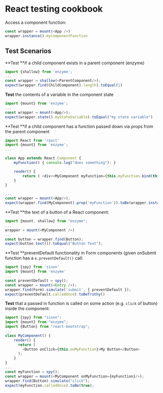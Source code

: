 # React testing cookbook

Access a component function:

```javascript
const wrapper = mount(<App />)
wrapper.instance().myComponentFunction
```

## Test Scenarios

**Test **if a child component exists in a parent component \(enzyme\)

```js
import {shallow} from 'enzyme';
...
const wrapper = shallow(<ParentComponent/>);
expect(wrapper.find(ChildComponent).length).toEqual(1)
```

**Test** the contents of a variable in the component state

```js
import {mount} from 'enzyme';
...
const wrapper = mount(<App/>);
expect(wrapper.state().myStateVariable).toEqual("my state variable")
```

**Test **if a child component has a function passed down via props from the parent component

```js
import React from 'react'
import {mount} from 'enzyme';
...

class App extends React.Component {
    myFunction() { console.log("does something"): }

    render() {
        return ( <div><MyComponent myFunction={this.myFunction.bind(this)} /></div> )
    }
}

...
const wrapper = mount(<App/>);
expect(wrapper.find(MyComponent).prop('myFunction')).toBe(wrapper.instance().myFunction)
```

**Test **the text of a button of a React component:

```javascript
import {mount, shallow} from "enzyme";
...
wrapper = mount(<MyComponent />)
...
const button = wrapper.find(Button);
expect(button.text()).toEqual("Button Text");
```

**Test **preventDefault functionality in Form components \(given onSubmit function has a `e.preventDefault()` call:

```js
import {spy} from 'sinon'
import {mount} from 'enzyme'
...
const preventDefault = spy();
const wrapper = mount(<Entry />);
wrapper.find(Form).simulate('submit', { preventDefault });
expect(preventDefault.calledOnce).toBeTruthy()
```

**Test** that a passed in function is called on some action \(e.g. `click` of button\) inside the component:

```js
import {spy} from "sinon";
import {mount} from "enzyme";
import {Button} from "react-bootstrap";
...
class MyComponent() {
    render() {
      return (
        <Button onClick={this.onMyFunction}>My Button</Button>
      );
    }
}
...
const myFunction = spy();
const wrapper = mount(<MyComponent onMyFunction={myFunction}/>);
wrapper.find(Button).simulate("click");
expect(myFunction.calledOnce).toBe(true);
```



